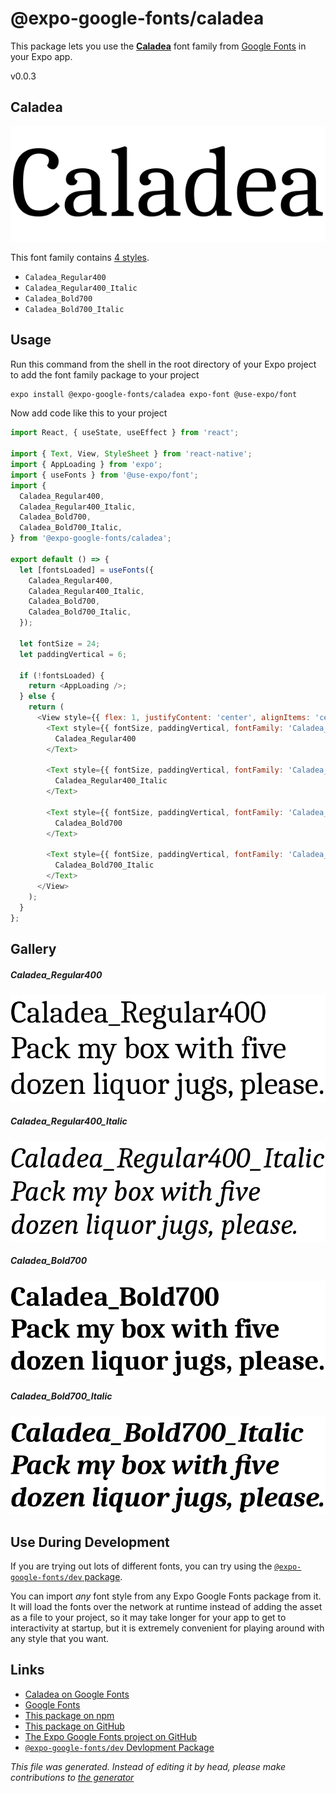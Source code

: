 # @expo-google-fonts/caladea

This package lets you use the [**Caladea**](https://fonts.google.com/specimen/Caladea) font family from [Google Fonts](https://fonts.google.com/) in your Expo app.

v0.0.3

## Caladea

![Caladea](./font-family.png)

This font family contains [4 styles](#gallery).

- `Caladea_Regular400`
- `Caladea_Regular400_Italic`
- `Caladea_Bold700`
- `Caladea_Bold700_Italic`

## Usage

Run this command from the shell in the root directory of your Expo project to add the font family package to your project
```sh
expo install @expo-google-fonts/caladea expo-font @use-expo/font
```

Now add code like this to your project
```js
import React, { useState, useEffect } from 'react';

import { Text, View, StyleSheet } from 'react-native';
import { AppLoading } from 'expo';
import { useFonts } from '@use-expo/font';
import {
  Caladea_Regular400,
  Caladea_Regular400_Italic,
  Caladea_Bold700,
  Caladea_Bold700_Italic,
} from '@expo-google-fonts/caladea';

export default () => {
  let [fontsLoaded] = useFonts({
    Caladea_Regular400,
    Caladea_Regular400_Italic,
    Caladea_Bold700,
    Caladea_Bold700_Italic,
  });

  let fontSize = 24;
  let paddingVertical = 6;

  if (!fontsLoaded) {
    return <AppLoading />;
  } else {
    return (
      <View style={{ flex: 1, justifyContent: 'center', alignItems: 'center' }}>
        <Text style={{ fontSize, paddingVertical, fontFamily: 'Caladea_Regular400' }}>
          Caladea_Regular400
        </Text>

        <Text style={{ fontSize, paddingVertical, fontFamily: 'Caladea_Regular400_Italic' }}>
          Caladea_Regular400_Italic
        </Text>

        <Text style={{ fontSize, paddingVertical, fontFamily: 'Caladea_Bold700' }}>
          Caladea_Bold700
        </Text>

        <Text style={{ fontSize, paddingVertical, fontFamily: 'Caladea_Bold700_Italic' }}>
          Caladea_Bold700_Italic
        </Text>
      </View>
    );
  }
};

```

## Gallery

##### Caladea_Regular400
![Caladea_Regular400](./60f1d4e3a572497f3530ac2ae1478709e606b3bdaaa56f97fd7efbc48e01de08.ttf.png)

##### Caladea_Regular400_Italic
![Caladea_Regular400_Italic](./a200599eb491ec914c9ce2fe7b2cdda1f14b4d082af53d054932993d3db7e7bb.ttf.png)

##### Caladea_Bold700
![Caladea_Bold700](./fb25a8c8d05e937b9c5c3a001d1801276ba670641e4332a5f5d83cdc357cc5c3.ttf.png)

##### Caladea_Bold700_Italic
![Caladea_Bold700_Italic](./0d6a8296a9489017c434820f994212d73ffe43b80bc9b3913f0eec7a4b3d4ed5.ttf.png)


## Use During Development

If you are trying out lots of different fonts, you can try using the [`@expo-google-fonts/dev` package](https://github.com/expo/google-fonts/tree/master/font-packages/dev#readme).

You can import *any* font style from any Expo Google Fonts package from it. It will load the fonts
over the network at runtime instead of adding the asset as a file to your project, so it may take longer
for your app to get to interactivity at startup, but it is extremely convenient
for playing around with any style that you want.

## Links

- [Caladea on Google Fonts](https://fonts.google.com/specimen/Caladea)
- [Google Fonts](https://fonts.google.com/)
- [This package on npm](https://www.npmjs.com/package/@expo-google-fonts/caladea)
- [This package on GitHub](https://github.com/expo/google-fonts/tree/master/font-packages/caladea)
- [The Expo Google Fonts project on GitHub](https://github.com/expo/google-fonts)
- [`@expo-google-fonts/dev` Devlopment Package](https://github.com/expo/google-fonts/tree/master/font-packages/dev)


*This file was generated. Instead of editing it by head, please make contributions to [the generator](https://github.com/expo/google-fonts/tree/master/packages/generator)*

